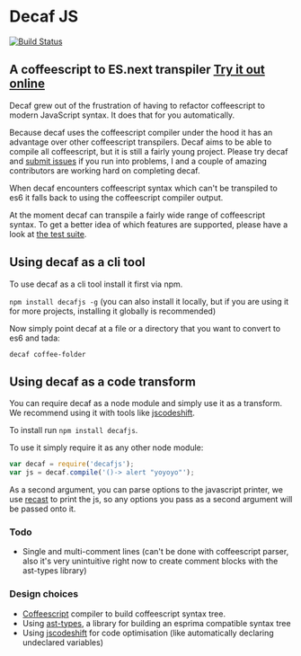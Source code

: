 # Decaf JS

[![Build Status](https://travis-ci.org/rainforestapp/decaf.svg)](https://travis-ci.org/rainforestapp/decaf)

## A coffeescript to ES.next transpiler [Try it out online](http://www.goodafternoon.co/decaf/)

Decaf grew out of the frustration of having to refactor coffeescript to modern JavaScript syntax. It does that for you automatically.

Because decaf uses the coffeescript compiler under the hood it has an advantage over other coffeescript transpilers. Decaf aims to be able to compile all coffeescript, but it is still a fairly young project. Please try decaf and [submit issues](https://github.com/rainforestapp/decaf/issues) if you run into problems, I and a couple of amazing contributors are working hard on completing decaf.

When decaf encounters coffeescript syntax which can't be transpiled to es6 it falls back to using the coffeescript compiler output.

At the moment decaf can transpile a fairly wide range of coffeescript syntax. To get a better idea of which features are supported, please have a look at [the test suite](https://travis-ci.org/rainforestapp/decaf).

## Using decaf as a cli tool

To use decaf as a cli tool install it first via npm.

`npm install decafjs -g` (you can also install it locally, but if you are using it for more projects, installing it globally is recommended)

Now simply point decaf at a file or a directory that you want to convert to es6 and tada:

`decaf coffee-folder`

## Using decaf as a code transform

You can require decaf as a node module and simply use it as a transform. We recommend using it with tools like [jscodeshift](https://github.com/facebook/jscodeshift/).

To install run `npm install decafjs`.

To use it simply require it as any other node module:

```js
var decaf = require('decafjs');
var js = decaf.compile('()-> alert "yoyoyo"');
```

As a second argument, you can parse options to the javascript printer, we use [recast](https://github.com/benjamn/recast) to print the js, so any options you pass as a second argument will be passed onto it.

### Todo

- Single and multi-comment lines (can't be done with coffeescript parser, also it's very unintuitive right now to create comment blocks with the ast-types library)

### Design choices
- [Coffeescript](https://github.com/jashkenas/coffeescript/blob/master/src/nodes.coffee) compiler to build coffeescript syntax tree.
- Using [ast-types](https://github.com/benjamn/ast-types/), a library for building an esprima compatible syntax tree
- Using [jscodeshift](https://github.com/facebook/jscodeshift/) for code optimisation (like automatically declaring undeclared variables)
